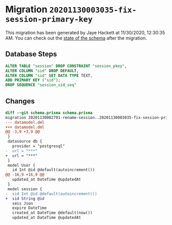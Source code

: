 # Migration `20201130003035-fix-session-primary-key`

This migration has been generated by Jaye Hackett at 11/30/2020, 12:30:35 AM.
You can check out the [state of the schema](./schema.prisma) after the migration.

## Database Steps

```sql
ALTER TABLE "session" DROP CONSTRAINT "session_pkey",
ALTER COLUMN "sid" DROP DEFAULT,
ALTER COLUMN "sid" SET DATA TYPE TEXT,
ADD PRIMARY KEY ("sid");
DROP SEQUENCE "session_sid_seq"
```

## Changes

```diff
diff --git schema.prisma schema.prisma
migration 20201130002701-rename-session..20201130003035-fix-session-primary-key
--- datamodel.dml
+++ datamodel.dml
@@ -3,9 +3,9 @@
 }
 datasource db {
   provider = "postgresql"
-  url = "***"
+  url = "***"
 }
 model User {
   id Int @id @default(autoincrement())
@@ -16,9 +16,9 @@
   updated_at DateTime @updatedAt
 }
 model session {
-  sid Int @id @default(autoincrement())
+  sid String @id
   sess Json
   expire DateTime
   created_at DateTime @default(now())
   updated_at DateTime @updatedAt
```


